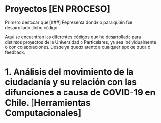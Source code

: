 # Proyectos [EN PROCESO]
Primero destacar que [###] Representa donde o para quién fue desarrollado dicho código.

Aquí se encuentran los diferentes códigos que he desarrollado para distintos proyectos de la Universidad o Particulares, ya sea individualmente o con colaboraciones. Desde ya quedo atento a cualquier tipo de duda o feedback. 

# 1. Análisis del movimiento de la ciudadanía y su relación con las difunciones a causa de COVID-19 en Chile. [Herramientas Computacionales]

